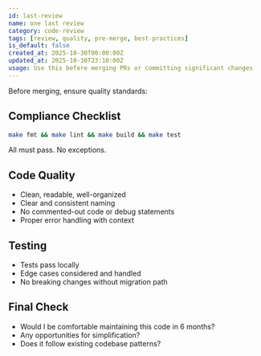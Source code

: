 ```yaml
---
id: last-review
name: one last review
category: code-review
tags: [review, quality, pre-merge, best-practices]
is_default: false
created_at: 2025-10-30T00:00:00Z
updated_at: 2025-10-30T23:10:00Z
usage: Use this before merging PRs or committing significant changes
---
```


Before merging, ensure quality standards:

## Compliance Checklist

```bash
make fmt && make lint && make build && make test
```

All must pass. No exceptions.

## Code Quality

- Clean, readable, well-organized
- Clear and consistent naming
- No commented-out code or debug statements
- Proper error handling with context

## Testing

- Tests pass locally
- Edge cases considered and handled
- No breaking changes without migration path

## Final Check

- Would I be comfortable maintaining this code in 6 months?
- Any opportunities for simplification?
- Does it follow existing codebase patterns?
